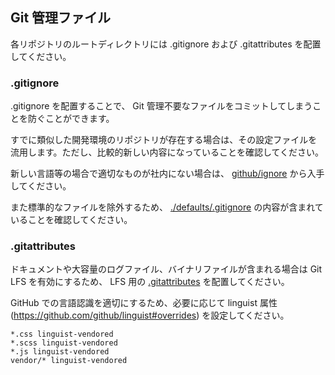 ## Git 管理ファイル

各リポジトリのルートディレクトリには .gitignore および .gitattributes を配置してください。

### .gitignore

.gitignore を配置することで、 Git 管理不要なファイルをコミットしてしまうことを防ぐことができます。

すでに類似した開発環境のリポジトリが存在する場合は、その設定ファイルを流用します。ただし、比較的新しい内容になっていることを確認してください。

新しい言語等の場合で適切なものが社内にない場合は、 [github/ignore](https://github.com/github/gitignore) から入手してください。

また標準的なファイルを除外するため、 [./defaults/.gitignore](./defaults/.gitignore) の内容が含まれていることを確認してください。


### .gitattributes

ドキュメントや大容量のログファイル、バイナリファイルが含まれる場合は Git LFS を有効にするため、 LFS 用の [.gitattributes](./defaults/.gitattributes) を配置してください。

GitHub での言語認識を適切にするため、必要に応じて linguist 属性 (https://github.com/github/linguist#overrides) を設定してください。

```
*.css linguist-vendored
*.scss linguist-vendored
*.js linguist-vendored
vendor/* linguist-vendored
```
